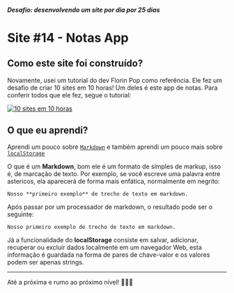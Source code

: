 ##### Desafio: desenvolvendo um site por dia por 25 dias

# Site #14 - Notas App

## Como este site foi construído?

Novamente, usei um tutorial do dev Florin Pop como referência. Ele fez um desafio de criar 10 sites em 10 horas! Um deles é este app de notas. Para conferir todos que ele fez, segue o tutorial:

[![10 sites em 10 horas](https://img.youtube.com/vi/dtKciwk_si4/maxresdefault.jpg)](https://youtu.be/dtKciwk_si4?t=23612)

## O que eu aprendi?

Aprendi um pouco sobre [`Markdown`](https://www.google.com/url?sa=t&rct=j&q=&esrc=s&source=web&cd=&cad=rja&uact=8&ved=2ahUKEwjUnsjq2InyAhVEppUCHVnOAmcQFjABegQIAxAD&url=https%3A%2F%2Fpt.wikipedia.org%2Fwiki%2FMarkdown&usg=AOvVaw2DMtog41R4FN7ThaRWZi5I) e também aprendi um pouco mais sobre [`localStorage`](https://www.google.com/url?sa=t&rct=j&q=&esrc=s&source=web&cd=&cad=rja&uact=8&ved=2ahUKEwi3wJft2InyAhX6qZUCHYf_BrgQFjAAegQIAxAD&url=https%3A%2F%2Fdeveloper.mozilla.org%2Fpt-BR%2Fdocs%2FWeb%2FAPI%2FWindow%2FlocalStorage&usg=AOvVaw19Nso1iJkCDm1plRjF4m4h)

O que é um **Markdown**, bom ele é um formato de simples de markup, isso é, de marcação de texto. Por exemplo, se você escreve uma palavra entre astericos, ela aparecerá de forma mais enfática, normalmente em negrito:

    Nosso **primeiro exemplo** de trecho de texto em markdown.

Após passar por um processador de markdown, o resultado pode ser o seguinte:

    Nosso primeiro exemplo de trecho de texto em markdown.

Já a funcionalidade do **localStorage** consiste em salvar, adicionar, recuperar ou excluir dados localmente em um navegador Web, esta informação é guardada na forma de pares de chave-valor e os valores podem ser apenas strings.

---

Até a próxima e rumo ao próximo nível! 💜💜💜
